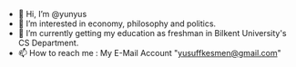 - 👋 Hi, I’m @yunyus
- 👀 I’m interested in economy, philosophy and politics.
- 🌱 I’m currently getting my education as freshman in Bilkent University's CS Department.
- 📫 How to reach me : My E-Mail Account "yusuffkesmen@gmail.com" 

<!---
yunyus/yunyus is a ✨ special ✨ repository because its `README.md` (this file) appears on your GitHub profile.
You can click the Preview link to take a look at your changes.
--->
